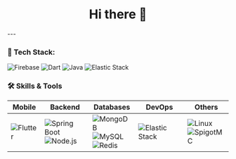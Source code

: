 <h1 align="center">Hi there 👋</h1>
---

### 🧰 Tech Stack:
![Firebase](https://img.shields.io/badge/-Firebase-FFCA28?style=for-the-badge&logo=firebase&logoColor=white)
![Dart](https://img.shields.io/badge/-Dart-0175C2?style=for-the-badge&logo=dart&logoColor=white)
![Java](https://img.shields.io/badge/-Java-007396?style=for-the-badge&logo=java&logoColor=white)
![Elastic Stack](https://img.shields.io/badge/-Elastic%20Stack-005571?style=for-the-badge&logo=elastic&logoColor=white)

### 🛠️ Skills & Tools
| Mobile | Backend | Databases | DevOps | Others |
|--------|---------|-----------|--------|--------|
| ![Flutter](https://img.shields.io/badge/-Flutter-02569B?style=flat&logo=flutter&logoColor=white) | ![Spring Boot](https://img.shields.io/badge/-Spring%20Boot-6DB33F?style=flat&logo=spring-boot&logoColor=white) <br> ![Node.js](https://img.shields.io/badge/-Node.js-339933?style=flat&logo=nodedotjs&logoColor=white) | ![MongoDB](https://img.shields.io/badge/-MongoDB-47A248?style=flat&logo=mongodb&logoColor=white) <br> ![MySQL](https://img.shields.io/badge/-MySQL-4479A1?style=flat&logo=mysql&logoColor=white) <br> ![Redis](https://img.shields.io/badge/-Redis-DC382D?style=flat&logo=redis&logoColor=white) | ![Elastic Stack](https://img.shields.io/badge/-Elastic%20Stack-005571?style=flat&logo=elastic&logoColor=white) | ![Linux](https://img.shields.io/badge/-Linux-FCC624?style=flat&logo=linux&logoColor=black) <br> ![SpigotMC](https://img.shields.io/badge/-SpigotMC-FFA500?style=flat&logo=java&logoColor=white) |

